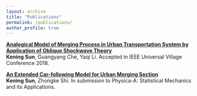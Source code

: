 ```yaml
---
layout: archive
title: "Publications"
permalink: /publications/
author_profile: true
---
```


<b>[Analogical Model of Merging Process in Urban Transportation System by Application of Oblique Shockwave Theory](https://ssrn.com/abstract=3248929)</b> <br>
<b>Kening Sun</b>, Guangyang Che, Yaqi Li. Accepted in IEEE Universal Village Conference 2018.

<b>[An Extended Car-following Model for Urban Merging Section](https://github.com/RevCre/keningsun.github.io/blob/master/files/merging-cfmodel.pdf)</b> <br>
<b>Kening Sun</b>, Zhongke Shi. In submission to Physica-A: Statistical Mechanics and its Applications.
